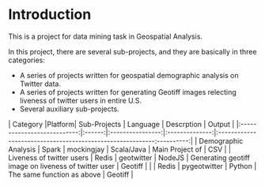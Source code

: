 # Introduction

This is a project for data mining task in Geospatial Analysis. 

In this project, there are several sub-projects, and they are basically in three 
categories:

* A series of projects written for geospatial demographic analysis on Twitter data.
* A series of projects written for generating Geotiff images relecting liveness of twitter users in entire U.S.
* Several auxiliary sub-projects.

|        Category             |Platform|    Sub-Projects  |    Language    |                    Descrption                             |   Output   |
|:---------------------------:|:------:|:----------------:|:--------------:|:----------------------------------------------------------:----------:|
|   Demographic Analysis      | Spark  |     mockingjay   |   Scala/Java   |  Main Project of                                          |     CSV    |
|  Liveness of twitter users  | Redis  |     geotwitter   |   NodeJS       |  Generating geotiff image on liveness of twitter user     |   Geotiff  |
|                             | Redis  |    pygeotwitter  |   Python       |  The same function as above                               |   Geotiff  |